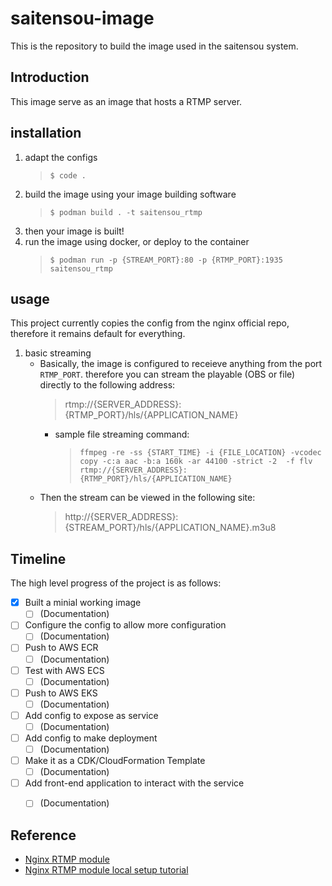 # saitensou-image
This is the repository to build the image used in the saitensou system.

## Introduction
This image serve as an image that hosts a RTMP server.

## installation
1. adapt the configs
    > `$ code .`
1. build the image using your image building software
    > `$ podman build . -t saitensou_rtmp`
1. then your image is built!
1. run the image using docker, or deploy to the container
    > `$ podman run -p {STREAM_PORT}:80 -p {RTMP_PORT}:1935 saitensou_rtmp`

## usage
This project currently copies the config from the nginx official repo, therefore it remains default for everything.
1. basic streaming
    - Basically, the image is configured to receieve anything from the port `RTMP_PORT`. therefore you can stream the playable (OBS or file) directly to the following address:
        > rtmp://{SERVER_ADDRESS}:{RTMP_PORT}/hls/{APPLICATION_NAME}
        - sample file streaming command:
            > `ffmpeg -re -ss {START_TIME} -i {FILE_LOCATION} -vcodec copy -c:a aac -b:a 160k -ar 44100 -strict -2  -f flv rtmp://{SERVER_ADDRESS}:{RTMP_PORT}/hls/{APPLICATION_NAME}`
    - Then the stream can be viewed in the following site:
        > http://{SERVER_ADDRESS}:{STREAM_PORT}/hls/{APPLICATION_NAME}.m3u8


## Timeline
The high level progress of the project is as follows:
- [X] Built a minial working image
    - [ ] (Documentation)
- [ ] Configure the config to allow more configuration
    - [ ] (Documentation)
- [ ] Push to AWS ECR
    - [ ] (Documentation)
- [ ] Test with AWS ECS
    - [ ] (Documentation)
- [ ] Push to AWS EKS
    - [ ] (Documentation)
- [ ] Add config to expose as service
    - [ ] (Documentation)
- [ ] Add config to make deployment
    - [ ] (Documentation)
- [ ] Make it as a CDK/CloudFormation Template
    - [ ] (Documentation)
- [ ] Add front-end application to interact with the service
    - [ ] (Documentation)




## Reference
- [Nginx RTMP module](https://github.com/arut/nginx-rtmp-module)
- [Nginx RTMP module local setup tutorial](https://www.nginx.com/blog/video-streaming-for-remote-learning-with-nginx/)
